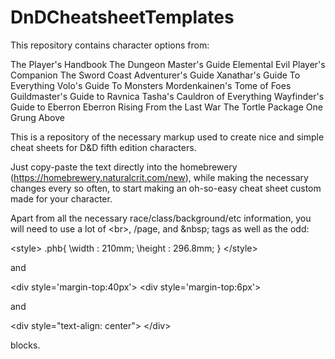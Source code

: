 # DnDCheatsheetTemplates

This repository contains character options from:

The Player's Handbook
The Dungeon Master's Guide
Elemental Evil Player's Companion
The Sword Coast Adventurer's Guide
Xanathar's Guide To Everything
Volo's Guide To Monsters
Mordenkainen's Tome of Foes
Guildmaster's Guide to Ravnica
Tasha's Cauldron of Everything
Wayfinder's Guide to Eberron
Eberron Rising From the Last War
The Tortle Package
One Grung Above




This is a repository of the necessary markup used to create nice and simple cheat sheets for D&D fifth edition characters.

Just copy-paste the text directly into the homebrewery (https://homebrewery.naturalcrit.com/new),
while making the necessary changes every so often,
to start making an oh-so-easy cheat sheet custom made for your character.


Apart from all the necessary race/class/background/etc information, you will need to use a lot of \<br>, \/page, and \&nbsp; tags
as well as the odd:

\<style>
  \.phb{
    \width : 210mm;
    \height : 296.8mm;
  \}
\</style>

and

\<div style='margin-top:40px'></div>
\<div style='margin-top:6px'></div>

and

\<div style="text-align: center">
\</div>


blocks.
